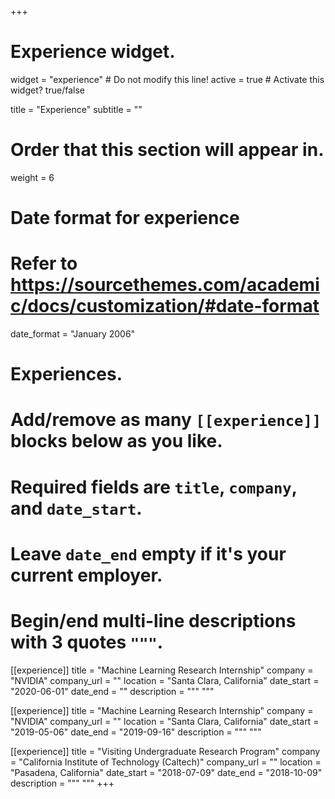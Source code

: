 +++
# Experience widget.
widget = "experience"  # Do not modify this line!
active = true  # Activate this widget? true/false

title = "Experience"
subtitle = ""

# Order that this section will appear in.
weight = 6

# Date format for experience
#   Refer to https://sourcethemes.com/academic/docs/customization/#date-format
date_format = "January 2006"

# Experiences.
#   Add/remove as many `[[experience]]` blocks below as you like.
#   Required fields are `title`, `company`, and `date_start`.
#   Leave `date_end` empty if it's your current employer.
#   Begin/end multi-line descriptions with 3 quotes `"""`.

[[experience]]
  title = "Machine Learning Research Internship"
  company = "NVIDIA"
  company_url = ""
  location = "Santa Clara, California"
  date_start = "2020-06-01"
  date_end = ""
  description = """
  """

[[experience]]
  title = "Machine Learning Research Internship"
  company = "NVIDIA"
  company_url = ""
  location = "Santa Clara, California"
  date_start = "2019-05-06"
  date_end = "2019-09-16"
  description = """
  """

[[experience]]
  title = "Visiting Undergraduate Research Program"
  company = "California Institute of Technology (Caltech)"
  company_url = ""
  location = "Pasadena, California"
  date_start = "2018-07-09"
  date_end = "2018-10-09"
  description = """
  """
+++
